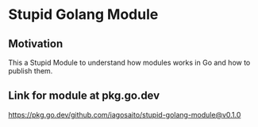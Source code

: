 # Stupid Golang Module

## Motivation
This a Stupid Module to understand how modules works in Go and how to publish them. 

## Link for module at pkg.go.dev
https://pkg.go.dev/github.com/iagosaito/stupid-golang-module@v0.1.0
